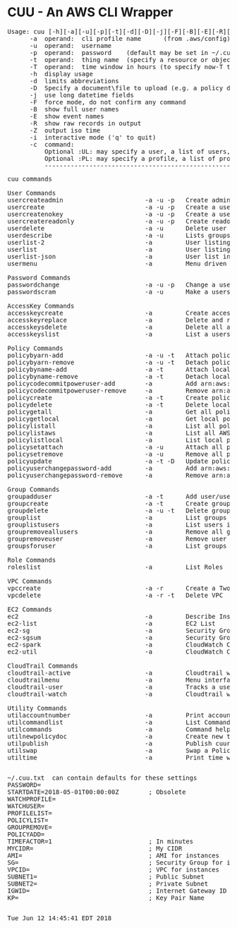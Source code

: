 # CUU - An AWS CLI Wrapper
<pre>
Usage: cuu [-h][-a][-u][-p][-t][-d][-D][-j][-F][-B][-E][-R][-Z][-i][-c]
      -a  operand:  cli profile name      (from .aws/config)
      -u  operand:  username
      -p  operand:  password    (default may be set in ~/.cuu.txt)
      -t  operand:  thing name  (specify a resource or object name)
      -T  operand:  time window in hours (to specify now-T to now)
      -h  display usage
      -d  limits abbreviations
      -D  Specify a document\file to upload (e.g. a policy document)
      -j  use long datetime fields
      -F  force mode, do not confirm any command
      -B  show full user names
      -E  show event names
      -R  show raw records in output
      -Z  output iso time
      -i  interactive mode ('q' to quit)
      -c  command:
          Optional :UL: may specify a user, a list of users, a file, or the keyword ALLUSERS
          Optional :PL: may specify a profile, a list of profiles, or the special keyword ALLPROFILES
          ----------------------------------------------------------------------------------------------
</pre>
<pre>
cuu commands
  
User Commands  
usercreateadmin                      -a -u -p   Create admin user
usercreate                           -a -u -p   Create a user and assign access keys
usercreatenokey                      -a -u -p   Create a user with no access keys
usercreatereadonly                   -a -u -p   Create readonly user
userdelete                           -a -u      Delete user
userdescribe                         -a -u      Lists groups and policies associated with user/userlist
userlist-2                           -a         User listing (simple format)
userlist                             -a         User listing
userlist-json                        -a         User list in json format
usermenu                             -a         Menu driven user information
  
Password Commands  
passwordchange                       -a -u -p   Change a users password
passwordscram                        -a -u      Make a users password unkown (scram)
  
AccessKey Commands  
accesskeycreate                      -a         Create access keys for user
accesskeyreplace                     -a         Delete and replace access keys
accesskeysdelete                     -a         Delete all access keys attached to user
accesskeyslist                       -a         List a users access keys
  
Policy Commands  
policybyarn-add                      -a -u -t   Attach policy to user by ARN
policybyarn-remove                   -a -u -t   Detach policy from user by ARN
policybyname-add                     -a -t      Attach local policy to user by policy name
policybyname-remove                  -a -t      Detach local policy from user by policy name
policycodecommitpoweruser-add        -a         Add arn:aws:iam::aws:policy/AWSCodeCommitPowerUser to user
policycodecommitpoweruser-remove     -a         Remove arn:aws:iam::aws:policy/AWSCodeCommitPowerUser from user
policycreate                         -a -t      Create policy bu name and upload policy document this.json
policydelete                         -a -t      Delete local policy ARN
policygetall                         -a         Get all policy documents
policygetlocal                       -a         Get local policy documents
policylistall                        -a         List all policies
policylistaws                        -a         List all AWS policies
policylistlocal                      -a         List local policies
policysetattach                      -a -u      Attach all policies specified in policyset.txt to user
policysetremove                      -a -u      Remove all policies specified in policyset.txt from user
policyupdate                         -a -t -D   Update policy
policyuserchangepassword-add         -a         Add arn:aws:iam::aws:policy/IAMUserChangePassword to user
policyuserchangepassword-remove      -a         Remove arn:aws:iam::aws:policy/IAMUserChangePassword from user
  
Group Commands  
groupadduser                         -a -t      Add user/userlist to group
groupcreate                          -a -t      Create group in profile
groupdelete                          -a -u -t   Delete group from profile by group name
grouplist                            -a         List groups in profile
grouplistusers                       -a         List users in group
groupremoveallusers                  -a         Remove all groups atttach to user
groupremoveuser                      -a         Remove user from group by group name
groupsforuser                        -a         List groups attached to user
  
Role Commands  
roleslist                            -a         List Roles
  
VPC Commands  
vpccreate                            -a -r      Create a Two Subnet VPC
vpcdelete                            -a -r -t   Delete VPC
  
EC2 Commands  
ec2                                  -a         Describe Instances
ec2-list                             -a         EC2 List
ec2-sg                               -a         Security Group Detail Report
ec2-sgsum                            -a         Security Group Summary Report
ec2-spark                            -a         CloudWatch CPU Utilization with Spark Graphing
ec2-util                             -a         CloudWatch CPU Utilization
  
CloudTrail Commands  
cloudtrail-active                    -a         Cloudtrail watch all activity in the time window
cloudtrailmenu                       -a         Menu interface to pick and watch users via cloudtrail
cloudtrail-user                      -a         Tracks a user's activity via cloud trail
cloudtrail-watch                     -a         Cloudtrail watch a user across multiple profiles
  
Utility Commands  
utilaccountnumber                    -a         Print account number
utilcommandlist                      -a         List Commands
utilcommands                         -a         Command help
utilnewpolicydoc                     -a         Create new this.json from policydoc.json template
utilpublish                          -a         Publish cuureport.txt
utilswap                             -a         Swap a Policy for a Group
utiltime                             -a         Print time window
  
</pre>
<pre>
~/.cuu.txt  can contain defaults for these settings
PASSWORD=
STARTDATE=2018-05-01T00:00:00Z        ; Obsolete
WATCHPROFILE=
WATCHUSER=
PROFILELIST=
POLICYLIST=
GROUPREMOVE=
POLICYADD=
TIMEFACTOR=1                          ; In minutes
MYCIDR=                               ; My CIDR
AMI=                                  ; AMI for instances
SG=                                   ; Security Group for instances
VPCID=                                ; VPC for instances
SUBNET1=                              ; Public Subnet
SUBNET2=                              ; Private Subnet
IGWID=                                ; Internet Gateway ID
KP=                                   ; Key Pair Name
</pre>
<pre>
  
Tue Jun 12 14:45:41 EDT 2018
</pre>

